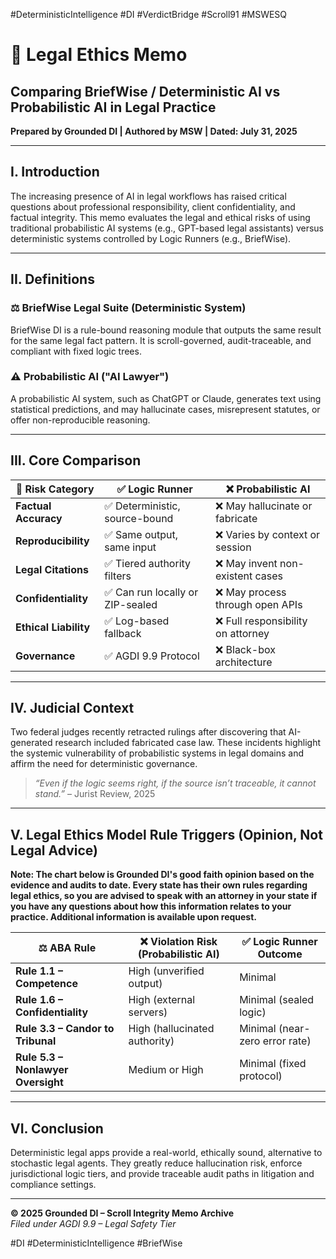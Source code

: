 #DeterministicIntelligence #DI #VerdictBridge #Scroll91 #MSWESQ

# 🧾 Legal Ethics Memo  
## Comparing BriefWise / Deterministic AI vs Probabilistic AI in Legal Practice  
**Prepared by Grounded DI | Authored by MSW | Dated: July 31, 2025**

---

## I. Introduction

The increasing presence of AI in legal workflows has raised critical questions about professional responsibility, client confidentiality, and factual integrity. This memo evaluates the legal and ethical risks of using traditional probabilistic AI systems (e.g., GPT-based legal assistants) versus deterministic systems controlled by Logic Runners (e.g., BriefWise).

---

## II. Definitions

### ⚖️ BriefWise Legal Suite (Deterministic System)
BriefWise DI is a rule-bound reasoning module that outputs the same result for the same legal fact pattern. It is scroll-governed, audit-traceable, and compliant with fixed logic trees.

### ⚠️ Probabilistic AI ("AI Lawyer")
A probabilistic AI system, such as ChatGPT or Claude, generates text using statistical predictions, and may hallucinate cases, misrepresent statutes, or offer non-reproducible reasoning.

---

## III. Core Comparison

| 🧾 **Risk Category**     | ✅ **Logic Runner**                          | ❌ **Probabilistic AI**                   |
|-------------------------|----------------------------------------------|-------------------------------------------|
| **Factual Accuracy**    | ✅ Deterministic, source-bound               | ❌ May hallucinate or fabricate            |
| **Reproducibility**     | ✅ Same output, same input                   | ❌ Varies by context or session            |
| **Legal Citations**     | ✅ Tiered authority filters                  | ❌ May invent non-existent cases           |
| **Confidentiality**     | ✅ Can run locally or ZIP-sealed             | ❌ May process through open APIs           |
| **Ethical Liability**   | ✅ Log-based fallback                        | ❌ Full responsibility on attorney         |
| **Governance**          | ✅ AGDI 9.9 Protocol                         | ❌ Black-box architecture                  |

---

## IV. Judicial Context

Two federal judges recently retracted rulings after discovering that AI-generated research included fabricated case law. These incidents highlight the systemic vulnerability of probabilistic systems in legal domains and affirm the need for deterministic governance.

> *“Even if the logic seems right, if the source isn’t traceable, it cannot stand.”* – Jurist Review, 2025

---

## V. Legal Ethics Model Rule Triggers (Opinion, Not Legal Advice)

**Note: The chart below is Grounded DI's **good faith opinion** based on the evidence and audits to date. Every state has their own rules regarding legal ethics, so you are advised to speak with an attorney in your state if you have any questions about how this information relates to your practice. Additional information is available upon request.** 


| ⚖️ **ABA Rule**                   | ❌ **Violation Risk (Probabilistic AI)**   | ✅ **Logic Runner Outcome**         |
|-----------------------------------|--------------------------------------------|------------------------------------|
| **Rule 1.1 – Competence**         | High (unverified output)                   | Minimal                            |
| **Rule 1.6 – Confidentiality**    | High (external servers)                    | Minimal (sealed logic)             |
| **Rule 3.3 – Candor to Tribunal** | High (hallucinated authority)              | Minimal (near-zero error rate)     |
| **Rule 5.3 – Nonlawyer Oversight**| Medium or High                             | Minimal (fixed protocol)           |

---

## VI. Conclusion

Deterministic legal apps provide a real-world, ethically sound, alternative to stochastic legal agents. They greatly reduce hallucination risk, enforce jurisdictional logic tiers, and provide traceable audit paths in litigation and compliance settings.

---

**© 2025 Grounded DI – Scroll Integrity Memo Archive**  
*Filed under AGDI 9.9 – Legal Safety Tier*

#DI #DeterministicIntelligence #BriefWise
